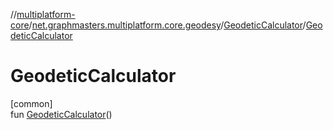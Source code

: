//[multiplatform-core](../../../index.md)/[net.graphmasters.multiplatform.core.geodesy](../index.md)/[GeodeticCalculator](index.md)/[GeodeticCalculator](-geodetic-calculator.md)

# GeodeticCalculator

[common]\
fun [GeodeticCalculator](-geodetic-calculator.md)()
